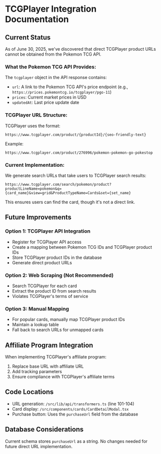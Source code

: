 # TCGPlayer Integration Documentation

## Current Status

As of June 30, 2025, we've discovered that direct TCGPlayer product URLs cannot be obtained from the Pokemon TCG API.

### What the Pokemon TCG API Provides:

The `tcgplayer` object in the API response contains:
- `url`: A link to the Pokemon TCG API's price endpoint (e.g., `https://prices.pokemontcg.io/tcgplayer/pgo-11`)
- `prices`: Current market prices in USD
- `updatedAt`: Last price update date

### TCGPlayer URL Structure:

TCGPlayer uses the format:
```
https://www.tcgplayer.com/product/{productId}/{seo-friendly-text}
```

Example:
```
https://www.tcgplayer.com/product/276996/pokemon-pokemon-go-pokestop
```

### Current Implementation:

We generate search URLs that take users to TCGPlayer search results:
```
https://www.tcgplayer.com/search/pokemon/product?productLineName=pokemon&q={card_name}&view=grid&ProductTypeName=Cards&set={set_name}
```

This ensures users can find the card, though it's not a direct link.

## Future Improvements

### Option 1: TCGPlayer API Integration
- Register for TCGPlayer API access
- Create a mapping between Pokemon TCG IDs and TCGPlayer product IDs
- Store TCGPlayer product IDs in the database
- Generate direct product URLs

### Option 2: Web Scraping (Not Recommended)
- Search TCGPlayer for each card
- Extract the product ID from search results
- Violates TCGPlayer's terms of service

### Option 3: Manual Mapping
- For popular cards, manually map TCGPlayer product IDs
- Maintain a lookup table
- Fall back to search URLs for unmapped cards

## Affiliate Program Integration

When implementing TCGPlayer's affiliate program:
1. Replace base URL with affiliate URL
2. Add tracking parameters
3. Ensure compliance with TCGPlayer's affiliate terms

## Code Locations

- URL generation: `/src/lib/api/transformers.ts` (line 101-104)
- Card display: `/src/components/cards/CardDetailModal.tsx`
- Purchase button: Uses the `purchaseUrl` field from the database

## Database Considerations

Current schema stores `purchaseUrl` as a string. No changes needed for future direct URL implementation.